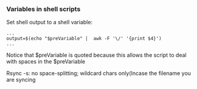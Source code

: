 ### Variables in shell scripts
Set shell output to a shell variable:
```
...
output=$(echo "$preVariable" |  awk -F '\/' '{print $4}')
...
```
Notice that $preVariable is quoted because this allows the script to deal with spaces in the $preVariable

Rsync -s: no space-splitting; wildcard chars only(Incase the filename you are syncing 
